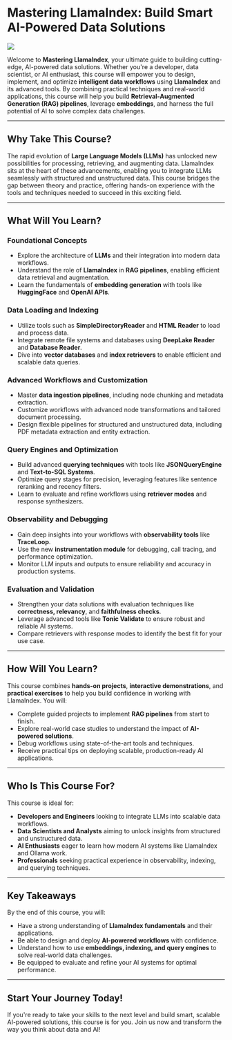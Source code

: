 # Mastering LlamaIndex: Build Smart AI-Powered Data Solutions

[<img src="https://github.com/user-attachments/assets/a2cf16b7-3d30-47b3-b7df-799b0f33d446">](https://www.udemy.com/course/mastering-llamaindex-build-smart-ai-powered-data-solutions/?referralCode=2427D83B1F3480C2A906)


Welcome to **Mastering LlamaIndex**, your ultimate guide to building cutting-edge, AI-powered data solutions. Whether you're a developer, data scientist, or AI enthusiast, this course will empower you to design, implement, and optimize **intelligent data workflows** using **LlamaIndex** and its advanced tools. By combining practical techniques and real-world applications, this course will help you build **Retrieval-Augmented Generation (RAG) pipelines**, leverage **embeddings**, and harness the full potential of AI to solve complex data challenges.

---

## Why Take This Course?

The rapid evolution of **Large Language Models (LLMs)** has unlocked new possibilities for processing, retrieving, and augmenting data. LlamaIndex sits at the heart of these advancements, enabling you to integrate LLMs seamlessly with structured and unstructured data. This course bridges the gap between theory and practice, offering hands-on experience with the tools and techniques needed to succeed in this exciting field.

---

## What Will You Learn?

### Foundational Concepts
- Explore the architecture of **LLMs** and their integration into modern data workflows.  
- Understand the role of **LlamaIndex** in **RAG pipelines**, enabling efficient data retrieval and augmentation.  
- Learn the fundamentals of **embedding generation** with tools like **HuggingFace** and **OpenAI APIs**.  

### Data Loading and Indexing
- Utilize tools such as **SimpleDirectoryReader** and **HTML Reader** to load and process data.  
- Integrate remote file systems and databases using **DeepLake Reader** and **Database Reader**.  
- Dive into **vector databases** and **index retrievers** to enable efficient and scalable data queries.  

### Advanced Workflows and Customization
- Master **data ingestion pipelines**, including node chunking and metadata extraction.  
- Customize workflows with advanced node transformations and tailored document processing.  
- Design flexible pipelines for structured and unstructured data, including PDF metadata extraction and entity extraction.

### Query Engines and Optimization
- Build advanced **querying techniques** with tools like **JSONQueryEngine** and **Text-to-SQL Systems**.  
- Optimize query stages for precision, leveraging features like sentence reranking and recency filters.  
- Learn to evaluate and refine workflows using **retriever modes** and response synthesizers.

### Observability and Debugging
- Gain deep insights into your workflows with **observability tools** like **TraceLoop**.  
- Use the new **instrumentation module** for debugging, call tracing, and performance optimization.  
- Monitor LLM inputs and outputs to ensure reliability and accuracy in production systems.

### Evaluation and Validation
- Strengthen your data solutions with evaluation techniques like **correctness, relevancy**, and **faithfulness checks**.  
- Leverage advanced tools like **Tonic Validate** to ensure robust and reliable AI systems.  
- Compare retrievers with response modes to identify the best fit for your use case.

---

## How Will You Learn?

This course combines **hands-on projects**, **interactive demonstrations**, and **practical exercises** to help you build confidence in working with LlamaIndex. You will:  
- Complete guided projects to implement **RAG pipelines** from start to finish.  
- Explore real-world case studies to understand the impact of **AI-powered solutions**.  
- Debug workflows using state-of-the-art tools and techniques.  
- Receive practical tips on deploying scalable, production-ready AI applications.

---

## Who Is This Course For?

This course is ideal for:  
- **Developers and Engineers** looking to integrate LLMs into scalable data workflows.  
- **Data Scientists and Analysts** aiming to unlock insights from structured and unstructured data.  
- **AI Enthusiasts** eager to learn how modern AI systems like LlamaIndex and Ollama work.  
- **Professionals** seeking practical experience in observability, indexing, and querying techniques.  

---

## Key Takeaways
By the end of this course, you will:  
- Have a strong understanding of **LlamaIndex fundamentals** and their applications.  
- Be able to design and deploy **AI-powered workflows** with confidence.  
- Understand how to use **embeddings, indexing, and query engines** to solve real-world data challenges.  
- Be equipped to evaluate and refine your AI systems for optimal performance.  

---

## Start Your Journey Today!
If you're ready to take your skills to the next level and build smart, scalable AI-powered solutions, this course is for you. Join us now and transform the way you think about data and AI!
